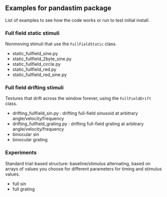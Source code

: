 ## Examples for pandastim package
List of examples to see how the code works or run to test initial install.

### Full field static stimuli
Nonmoving stimuli that use the `FullFieldStatic` class.
- static_fullfield_sine.py
- static_fullfield_2byte_sine.py
- static_fullfield_circle.py
- static_fullfield_red.py
- static_fullfield_red_sine.py

### Full field drifting stimuli
Textures that drift across the window forever, using the `FullFieldDrift` class.
- drifting_fullfield_sin.py : drifting full-field sinusoid at arbitrary angle/velocity/frequency
- drifting_fullfield_grating.py : drifting full-field grating at arbitrary angle/velocity/frequency
- binocular sin
- binocular grating

### Experiments
Standard trial-based structure: baseline/stimulus alternating, based on arrays of values you choose for different parameters for timing and stimulus values.
- full sin
- full grating
